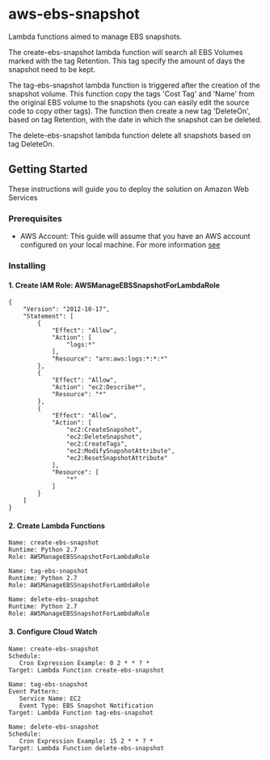 # aws-ebs-snapshot
Lambda functions aimed to manage EBS snapshots.

The create-ebs-snapshot lambda function will search all EBS Volumes marked with the tag Retention. This tag specify the amount of days the snapshot need to be kept.

The tag-ebs-snapshot lambda function is triggered after the creation of the snapshot volume. This function copy the tags 'Cost Tag' and 'Name' from the original EBS volume to the snapshots (you can easily edit the source code to copy other tags). The function then create a new tag 'DeleteOn', based on tag Retention, with the date in which the snapshot can be deleted.

The delete-ebs-snapshot lambda function delete all snapshots based on tag DeleteOn.

## Getting Started

These instructions will guide you to deploy the solution on Amazon Web Services

### Prerequisites

* AWS Account: This guide will assume that you have an AWS account configured on your local machine. For more information [see](https://docs.aws.amazon.com/cli/latest/userguide/cli-chap-getting-started.html)

### Installing

#### 1. Create IAM Role: AWSManageEBSSnapshotForLambdaRole

```
{
    "Version": "2012-10-17",
    "Statement": [
        {
            "Effect": "Allow",
            "Action": [
                "logs:*"
            ],
            "Resource": "arn:aws:logs:*:*:*"
        },
        {
            "Effect": "Allow",
            "Action": "ec2:Describe*",
            "Resource": "*"
        },
        {
            "Effect": "Allow",
            "Action": [
                "ec2:CreateSnapshot",
                "ec2:DeleteSnapshot",
                "ec2:CreateTags",
                "ec2:ModifySnapshotAttribute",
                "ec2:ResetSnapshotAttribute"
            ],
            "Resource": [
                "*"
            ]
        }
    ]
}
```

#### 2. Create Lambda Functions

```
Name: create-ebs-snapshot
Runtime: Python 2.7
Role: AWSManageEBSSnapshotForLambdaRole
```
```
Name: tag-ebs-snapshot
Runtime: Python 2.7
Role: AWSManageEBSSnapshotForLambdaRole
```
```
Name: delete-ebs-snapshot
Runtime: Python 2.7
Role: AWSManageEBSSnapshotForLambdaRole
```

#### 3. Configure Cloud Watch

```
Name: create-ebs-snapshot
Schedule:
   Cron Expression Example: 0 2 * * ? *
Target: Lambda Function create-ebs-snapshot
```
```
Name: tag-ebs-snapshot
Event Pattern:
   Service Name: EC2
   Event Type: EBS Snapshot Notification
Target: Lambda Function tag-ebs-snapshot
```
```
Name: delete-ebs-snapshot
Schedule:
   Cron Expression Example: 15 2 * * ? *
Target: Lambda Function delete-ebs-snapshot
```
